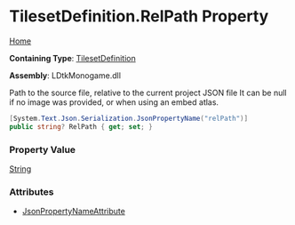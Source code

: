 # TilesetDefinition\.RelPath Property

[Home](../../../README.md)

**Containing Type**: [TilesetDefinition](../README.md)

**Assembly**: LDtkMonogame\.dll

  
 Path to the source file, relative to the current project JSON file  It can be null if no image was provided, or when using an embed atlas\. 

```csharp
[System.Text.Json.Serialization.JsonPropertyName("relPath")]
public string? RelPath { get; set; }
```

### Property Value

[String](https://docs.microsoft.com/en-us/dotnet/api/system.string)

### Attributes

* [JsonPropertyNameAttribute](https://docs.microsoft.com/en-us/dotnet/api/system.text.json.serialization.jsonpropertynameattribute)


